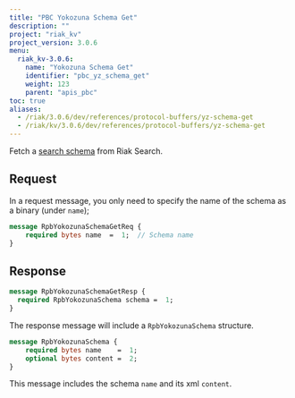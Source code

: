 ```yaml
---
title: "PBC Yokozuna Schema Get"
description: ""
project: "riak_kv"
project_version: 3.0.6
menu:
  riak_kv-3.0.6:
    name: "Yokozuna Schema Get"
    identifier: "pbc_yz_schema_get"
    weight: 123
    parent: "apis_pbc"
toc: true
aliases:
  - /riak/3.0.6/dev/references/protocol-buffers/yz-schema-get
  - /riak/kv/3.0.6/dev/references/protocol-buffers/yz-schema-get
---
```


Fetch a [search schema]({{<baseurl>}}riak/kv/3.0.6/developing/usage/search-schemas) from Riak Search.

## Request

In a request message, you only need to specify the name of the schema as
a binary (under `name`);

```protobuf
message RpbYokozunaSchemaGetReq {
    required bytes name  =  1;  // Schema name
}
```

## Response

```protobuf
message RpbYokozunaSchemaGetResp {
  required RpbYokozunaSchema schema =  1;
}
```

The response message will include a `RpbYokozunaSchema` structure.

```protobuf
message RpbYokozunaSchema {
    required bytes name    =  1;
    optional bytes content =  2;
}
```

This message includes the schema `name` and its xml `content`.




